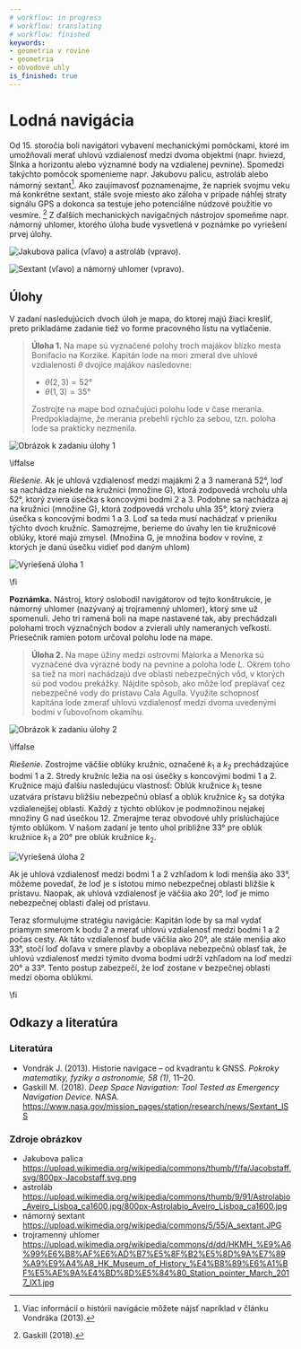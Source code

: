 ```yaml
---
# workflow: in progress
# workflow: translating
# workflow: finished
keywords:
- geometria v rovine
- geometria
- obvodové uhly
is_finished: true
---
```


# Lodná navigácia

Od 15. storočia boli navigátori vybavení mechanickými
pomôckami, ktoré im umožňovali merať uhlovú vzdialenosť medzi dvoma
objektmi (napr. hviezd, Slnka a horizontu alebo významné
body na vzdialenej pevnine).  Spomedzi takýchto pomôcok spomenieme napr.
Jakubovu palicu, astroláb alebo námorný sextant[^1].
Ako zaujímavosť poznamenajme, že napriek svojmu veku má konkrétne sextant,
stále svoje miesto ako záloha v prípade náhlej straty signálu GPS
a dokonca sa testuje jeho potenciálne núdzové použitie vo vesmíre.
[^2] Z ďalších mechanických navigačných nástrojov spomeňme napr.
námorný uhlomer, ktorého úloha bude vysvetlená v poznámke po
vyriešení prvej úlohy.

![Jakubova palica (vľavo) a astroláb (vpravo).](pic0a.jpg)

![Sextant (vľavo) a námorný uhlomer (vpravo).](pic0b.jpg)

## Úlohy

V zadaní nasledujúcich dvoch úloh je mapa, do ktorej majú žiaci kresliť,
preto prikladáme zadanie tiež vo forme pracovného listu na vytlačenie.

> **Úloha 1.** Na mape sú vyznačené polohy troch majákov blízko mesta Bonifacio na
> Korzike. Kapitán lode na mori zmeral dve
> uhlové vzdialenosti $\theta$ dvojice majákov nasledovne:
>
> * $\theta (2,3) = 52°$
> * $\theta (1,3) = 35°$
>
> Zostrojte na mape bod označujúci polohu lode v čase merania.
> Predpokladajme, že merania prebehli rýchlo za sebou, tzn. poloha lode sa
> prakticky nezmenila.

![Obrázok k zadaniu úlohy 1](pic1.jpg)

\iffalse

*Riešenie.* Ak je uhlová vzdialenosť medzi majákmi $2$ a $3$ nameraná $52°$, loď sa nachádza niekde na kružnici (množine G), ktorá zodpovedá vrcholu uhla $52°$, ktorý zviera úsečka s koncovými bodmi $2$ a $3$. Podobne sa nachádza aj na kružnici (množine G), ktorá zodpovedá vrcholu uhla $35°$, ktorý zviera úsečka s koncovými bodmi $1$ a $3$. Loď sa teda musí nachádzať v prieniku týchto dvoch kružníc. Samozrejme, berieme do úvahy len tie kružnicové oblúky, ktoré majú zmysel.
(Množina G, je množina bodov v rovine, z ktorých je danú úsečku vidieť
pod daným uhlom)

![Vyriešená úloha 1](pic2.jpg)

\fi

**Poznámka.** Nástroj, ktorý oslobodil navigátorov od tejto konštrukcie, je
námorný uhlomer (nazývaný aj trojramenný uhlomer), ktorý sme už spomenuli. Jeho tri ramená boli na mape nastavené tak, aby
prechádzali polohami troch význačných bodov a zvierali uhly nameraných veľkostí. Priesečník ramien potom určoval
polohu lode na mape.

> **Úloha 2.** Na mape úžiny medzi ostrovmi
Malorka a Menorka sú vyznačené dva výrazné body na pevnine a poloha lode $L$. Okrem toho sa tiež na mori nachádzajú dve oblasti nebezpečných vôd, v ktorých sú pod vodou prekážky. Nájdite spôsob, ako môže loď preplávať cez nebezpečné vody do prístavu Cala Agulla. Využite schopnosť kapitána lode zmerať uhlovú vzdialenosť medzi dvoma uvedenými bodmi v ľubovoľnom okamihu.

![Obrázok k zadaniu úlohy 2](pic3.jpg)

\iffalse

*Riešenie*. Zostrojme väčšie oblúky kružníc, označené $k_1$ a $k_2$ prechádzajúce bodmi $1$ a $2$. Stredy kružníc ležia na osi úsečky s koncovými bodmi $1$ a $2$. Kružnice majú ďalšiu nasledujúcu vlastnosť:
Oblúk kružnice $k_1$ tesne uzatvára prístavu bližšiu nebezpečnú oblasť 
a oblúk kružnice $k_2$ sa dotýka vzdialenejšej oblasti. Každý z týchto oblúkov je podmnožinou nejakej množiny G
nad úsečkou $12$. Zmerajme teraz obvodové uhly prislúchajúce týmto oblúkom. V našom
zadaní je tento uhol približne $33°$ pre oblúk kružnice $k_1$ a $20°$ pre oblúk kružnice $k_2$. 

![Vyriešená úloha 2](pic4.jpg)

Ak je uhlová vzdialenosť medzi bodmi $1$ a $2$ vzhľadom k lodi menšia ako $33°$, môžeme povedať, že loď je s istotou
mimo nebezpečnej oblasti bližšie k prístavu. Naopak, ak uhlová vzdialenosť
je väčšia ako $20°$, loď je mimo nebezpečnej oblasti ďalej od prístavu.

Teraz sformulujme stratégiu navigácie: Kapitán lode by sa mal vydať priamym smerom k bodu $2$ a merať uhlovú vzdialenosť medzi bodmi $1$ a $2$ počas cesty.
Ak táto vzdialenosť bude väčšia ako $20°$, ale stále menšia ako $33°$, stočí loď doľava v smere plavby a obopláva nebezpečnú oblasť tak, že uhlovú vzdialenosť
medzi týmito dvoma bodmi udrží vzhľadom na loď medzi $20°$ a $33°$. Tento postup zabezpečí, že loď zostane v bezpečnej oblasti medzi oboma oblúkmi. 

\fi

## Odkazy a literatúra

### Literatúra

* Vondrák J. (2013). Historie navigace – od kvadrantu k GNSS. *Pokroky
  matematiky, fyziky a astronomie, 58 (1)*, 11–20.
* Gaskill M. (2018). *Deep Space Navigation: Tool Tested as Emergency Navigation Device*. NASA.
<https://www.nasa.gov/mission_pages/station/research/news/Sextant_ISS>

### Zdroje obrázkov

-   Jakubova palica  
    <https://upload.wikimedia.org/wikipedia/commons/thumb/f/fa/Jacobstaff.svg/800px-Jacobstaff.svg.png>
-   astroláb  
    <https://upload.wikimedia.org/wikipedia/commons/thumb/9/91/Astrolabio_Aveiro_Lisboa_ca1600.jpg/800px-Astrolabio_Aveiro_Lisboa_ca1600.jpg>
-   námorný sextant  
    <https://upload.wikimedia.org/wikipedia/commons/5/55/A_sextant.JPG>
-   trojramenný uhlomer  
    <https://upload.wikimedia.org/wikipedia/commons/d/dd/HKMH_%E9%A6%99%E6%B8%AF%E6%AD%B7%E5%8F%B2%E5%8D%9A%E7%89%A9%E9%A4%A8_HK_Museum_of_History_%E4%B8%89%E6%A1%BF%E5%AE%9A%E4%BD%8D%E5%84%80_Station_pointer_March_2017_IX1.jpg>

[^1]: Viac informácií o histórii navigácie môžete nájsť napríklad v článku Vondráka (2013).

[^2]: Gaskill (2018).
